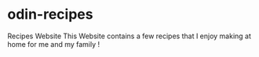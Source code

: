 # odin-recipes
Recipes Website
This Website contains a few recipes that I enjoy making at home for me and my family !
